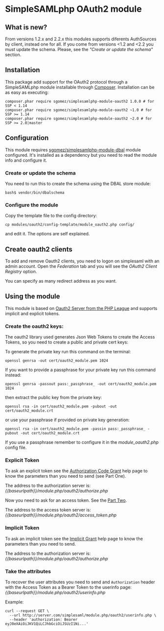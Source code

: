 SimpleSAMLphp OAuth2 module
====================================

## What is new?

From versions 1.2.x and 2.2.x this modules supports diferents AuthSources by
client, instead one for all. If you come from versions <1.2 and <2.2 you must
update the schema. Please, see the _"Create or update the schema"_ section.

## Installation

This package add support for the OAuth2 protocol through a SimpleSAMLphp module
installable through [Composer](https://getcomposer.org/). Installation can be as
easy as executing:

```
composer.phar require sgomez/simplesamlphp-module-oauth2 1.0.0 # for SSP < 1.14
composer.phar require sgomez/simplesamlphp-module-oauth2 ~1.0 # for SSP >= 1.14
composer.phar require sgomez/simplesamlphp-module-oauth2 ~2.0 # for SSP >= 2.0|master
```

## Configuration

This module requires [sgomez/simplesamlphp-module-dbal](https://github.com/sgomez/simplesamlphp-module-dbal)
module configured. It's installed as a dependency but you need to read the module info and configure it.
 
### Create or update the schema
 
You need to run this to create the schema using the DBAL store module:
 
```
bash$ vendor/bin/dbalschema
```

### Configure the module

Copy the template file to the config directory:

```
cp modules/oauth2/config-template/module_oauth2.php config/
```

and edit it. The options are self explained.

## Create oauth2 clients

To add and remove Oauth2 clients, you need to logon on simplesaml with an admin account. Open the _Federation_ tab
and you will see the _OAuth2 Client Registry_ option.

You can specify as many redirect address as you want.

## Using the module

This module is based on [Oauth2 Server from the PHP League](https://oauth2.thephpleague.com/) and supports implicit and explicit tokens.

### Create the oauth2 keys:

The oauth2 library used generates Json Web Tokens to create the Access Tokens, so you need to create a public and private cert keys:

To generate the private key run this command on the terminal:

```
openssl genrsa -out cert/oauth2_module.pem 1024
```

If you want to provide a passphrase for your private key run this command instead:

```
openssl genrsa -passout pass:_passphrase_ -out cert/oauth2_module.pem 1024
```

then extract the public key from the private key:

```
openssl rsa -in cert/oauth2_module.pem -pubout -out cert/oauth2_module.crt
```
or use your passphrase if provided on private key generation:

```
openssl rsa -in cert/oauth2_module.pem -passin pass:_passphrase_ -pubout -out cert/oauth2_module.crt
```

If you use a passphrase remember to configure it in the _module_oauth2.php_ config file.

### Explicit Token

To ask an explicit token see the [Authorization Code Grant](https://oauth2.thephpleague.com/authorization-server/auth-code-grant/)
help page to know the parameters than you need to send (see Part One).

The address to the authorization server is: _{{baseurlpath}}/module.php/oauth2/authorize.php_

Now you need to ask for an access token. See the [Part Two](https://oauth2.thephpleague.com/authorization-server/auth-code-grant/).

The address to the access token server is: _{{baseurlpath}}/module.php/oauth2/access_token.php_

### Implicit Token

To ask an implicit token see the [Implicit Grant](https://oauth2.thephpleague.com/authorization-server/implicit-grant/)
help page to know the parameters than you need to send.

The address to the authorization server is: _{{baseurlpath}}/module.php/oauth2/authorize.php_

### Take the attributes

To recover the user attributes you need to send and `Authorization` header with the Access Token as
a Bearer Token to the userinfo page: _{{baseurlpath}}/module.php/oauth2/userinfo.php_

Example:

```
curl --request GET \
  --url http://server.com/simplesaml/module.php/oauth2/userinfo.php \
  --header 'authorization: Bearer eyJ0eXAiOiJKV1QiLCJhbGciOiJSUzI1Ni...'
```
